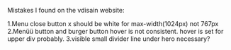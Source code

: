 Mistakes I found on the vdisain website:

1.Menu close button x should be white for max-width(1024px) not 767px
2.Menüü button and burger button hover is not consistent. hover is set for upper div probably.
3.visible small divider line under hero necessary?